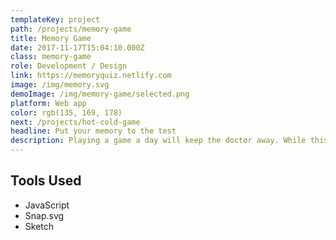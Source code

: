 ```yaml
---
templateKey: project
path: /projects/memory-game
title: Memory Game
date: 2017-11-17T15:04:10.000Z
class: memory-game
role: Development / Design
link: https://memoryquiz.netlify.com
image: /img/memory.svg
demoImage: /img/memory-game/selected.png
platform: Web app
color: rgb(135, 169, 178)
next: /projects/hot-cold-game
headline: Put your memory to the test
description: Playing a game a day will keep the doctor away. While this hasn't been scientifically proven I'm sure it woldn't hurt.
---
```


## Tools Used

* JavaScript
* Snap.svg
* Sketch

